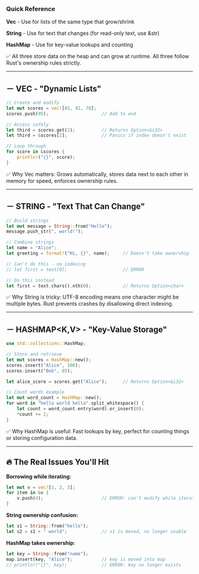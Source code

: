 ### Quick Reference

**Vec** - Use for lists of the same type that grow/shrink

**String** - Use for text that changes (for read-only text, use &str)  

**HashMap** - Use for key-value lookups and counting

✅ All three store data on the heap and can grow at runtime. All three follow Rust's ownership rules strictly.

---

## － VEC<T> - "Dynamic Lists"

```rust
// Create and modify
let mut scores = vec![85, 92, 78];
scores.push(95);                    // Add to end

// Access safely
let third = scores.get(2);          // Returns Option<&i32>
let third = &scores[2];             // Panics if index doesn't exist

// Loop through
for score in &scores {
    println!("{}", score);
}
```

✅ Why Vec matters: Grows automatically, stores data next to each other in memory for speed, enforces ownership rules.

---

## － STRING - "Text That Can Change"

```rust
// Build strings
let mut message = String::from("Hello");
message.push_str(", world!");

// Combine strings
let name = "Alice";
let greeting = format!("Hi, {}", name);     // Doesn't take ownership

// Can't do this - no indexing
// let first = text[0];                     // ERROR

// Do this instead
let first = text.chars().nth(0);            // Returns Option<char>
```

✅ Why String is tricky: UTF-8 encoding means one character might be multiple bytes. Rust prevents crashes by disallowing direct indexing.

---

## － HASHMAP<K,V> - "Key-Value Storage"

```rust
use std::collections::HashMap;

// Store and retrieve
let mut scores = HashMap::new();
scores.insert("Alice", 100);
scores.insert("Bob", 85);

let alice_score = scores.get("Alice");      // Returns Option<&i32>

// Count words example
let mut word_count = HashMap::new();
for word in "hello world hello".split_whitespace() {
    let count = word_count.entry(word).or_insert(0);
    *count += 1;
}
```

✅ Why HashMap is useful: Fast lookups by key, perfect for counting things or storing configuration data.

---

## 🔥 The Real Issues You'll Hit

**Borrowing while iterating:**
```rust
let mut v = vec![1, 2, 3];
for item in &v {
    v.push(4);                      // ERROR: can't modify while iterating
}
```

**String ownership confusion:**
```rust
let s1 = String::from("hello");
let s2 = s1 + " world";             // s1 is moved, no longer usable
```

**HashMap takes ownership:**
```rust
let key = String::from("name");
map.insert(key, "Alice");           // key is moved into map
// println!("{}", key);             // ERROR: key no longer exists
```
